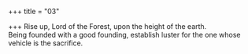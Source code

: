 +++
title = "03"

+++
Rise up, Lord of the Forest, upon the height of the earth.  
Being founded with a good founding, establish luster for the one whose  vehicle is the sacrifice.  
